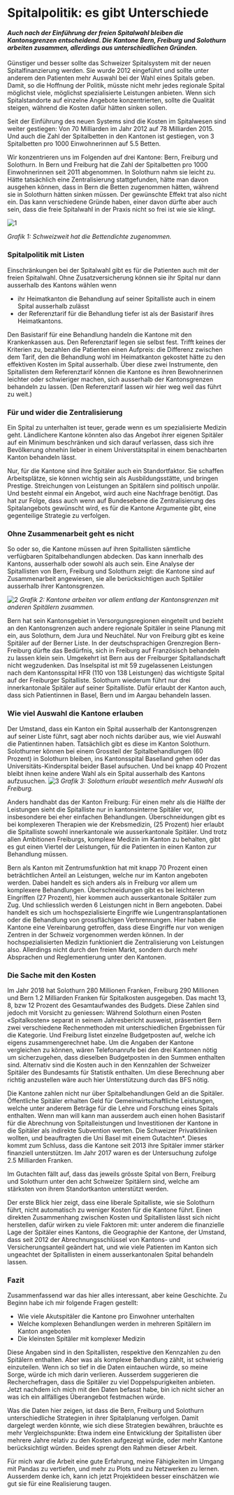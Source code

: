 # Spitalpolitik: es gibt Unterschiede

#### *Auch nach der Einführung der freien Spitalwahl bleiben die Kantonsgrenzen entscheidend. Die Kantone Bern, Freiburg und Solothurn arbeiten zusammen, allerdings aus unterschiedlichen Gründen.*

Günstiger und besser sollte das Schweizer Spitalsystem mit der neuen Spitalfinanzierung werden. Sie wurde 2012 eingeführt und sollte unter anderem den Patienten mehr Auswahl bei der Wahl eines Spitals geben.  Damit, so die Hoffnung der Politik, müsste nicht mehr jedes regionale Spital möglichst viele, möglichst spezialisierte Leistungen anbieten. Wenn sich Spitalstandorte auf einzelne Angebote konzentrierten, sollte die Qualität steigen, während die Kosten dafür hätten sinken sollen. 

Seit der Einführung des neuen Systems sind die Kosten im Spitalwesen sind weiter gestiegen: Von 70 Milliarden im Jahr 2012 auf 78 Milliarden 2015. Und auch die Zahl der Spitalbetten in den Kantonen ist gestiegen, von 3 Spitalbetten pro 1000 Einwohnerinnen auf 5.5 Betten. 

Wir konzentrieren uns im Folgenden auf drei Kantone: Bern, Freiburg und Solothurn. In Bern und Freiburg hat die Zahl der Spitalbetten pro 1000 Einwohnerinnen seit 2011 abgenommen. In Solothurn nahm sie leicht zu. Hätte tatsächlich eine Zentralisierung stattgefunden, hätte man davon ausgehen können, dass in Bern die Betten zugenommen hätten, während sie in Solothurn hätten sinken müssen. 
Der gewünschte Effekt trat also nicht ein. Das kann verschiedene Gründe haben, einer davon dürfte aber auch sein, dass die freie Spitalwahl in der Praxis nicht so frei ist wie sie klingt. 

![1](Plots/G1_Betten.png)

*Grafik 1: Schweizweit hat die Bettendichte zugenommen.*
 
### Spitalpolitik mit Listen

Einschränkungen bei der Spitalwahl gibt es für die Patienten auch mit der freien Spitalwahl. Ohne Zusatzversicherung können sie ihr Spital nur dann ausserhalb des Kantons wählen wenn
-	ihr Heimatkanton die Behandlung auf seiner Spitalliste auch in einem Spital ausserhalb zulässt
-	der Referenztarif für die Behandlung tiefer ist als der Basistarif ihres Heimatkantons.

Den Basistarif für eine Behandlung handeln die Kantone mit den Krankenkassen aus. Den Referenztarif legen sie selbst fest. 
Trifft keines der Kriterien zu, bezahlen die Patienten einen Aufpreis: die Differenz zwischen dem Tarif, den die Behandlung wohl im Heimatkanton gekostet hätte zu den effektiven Kosten im Spital ausserhalb. Über diese zwei Instrumente, den Spitallisten dem Referenztarif können die Kantone es ihren Bewohnerinnen leichter oder schwieriger machen, sich ausserhalb der Kantonsgrenzen behandeln zu lassen. (Den Referenztarif lassen wir hier weg weil das führt zu weit.)

### Für und wider die Zentralisierung
Ein Spital zu unterhalten ist teuer, gerade wenn es um spezialisierte Medizin geht. Ländlichere Kantone könnten also das Angebot ihrer eigenen Spitäler auf ein Minimum beschränken und sich darauf verlassen, dass sich ihre Bevölkerung ohnehin lieber in einem Universtätspital in einem benachbarten Kanton behandeln lässt. 

Nur, für die Kantone sind ihre Spitäler auch ein Standortfaktor. Sie schaffen Arbeitsplätze, sie können wichtig sein als Ausbildungsstätte, und bringen Prestige. Streichungen von Leistungen an Spitälern sind politisch unpolär. Und besteht einmal ein Angebot, wird auch eine Nachfrage benötigt. Das hat zur Folge, dass auch wenn auf Bundesebene die Zentralisierung des Spitalangebots gewünscht wird, es für die Kantone Argumente gibt, eine gegenteilige Strategie zu verfolgen.  

### Ohne Zusammenarbeit geht es nicht
So oder so, die Kantone müssen auf ihren Spitallisten sämtliche verfügbaren Spitalbehandlungen abdecken. Das kann innerhalb des Kantons, ausserhalb oder sowohl als auch sein. Eine Analyse der Spitallisten von Bern, Freiburg und Solothurn zeigt: die Kantone sind auf Zusammenarbeit angewiesen, sie alle berücksichtigen auch Spitäler ausserhalb ihrer Kantonsgrenzen. 

![2](Plots/G2_Netzwerk.png)
*Grafik 2: Kantone arbeiten vor allem entlang der Kantonsgrenzen mit anderen Spitälern zusammen.*

Bern hat sein Kantonsgebiet in Versorgungsregionen eingeteilt und bezieht an den Kantonsgrenzen auch andere regionale Spitäler in seine Planung mit ein, aus Solothurn, dem Jura und Neuchâtel. Nur von Freiburg gibt es keine Spitäler auf der Berner Liste. In der deutschsprachigen Grenzregion Bern-Freiburg dürfte das Bedürfnis, sich in Freiburg auf Französisch behandeln zu lassen klein sein. 
Umgekehrt ist Bern aus der Freiburger Spitallandschaft nicht wegzudenken. Das Inselspital ist mit 59 zugelassenen Leistungen nach dem Kantonsspital HFR (110 von 138 Leistungen) das wichtigste Spital auf der Freiburger Spitalliste. 
Solothurn wiederum führt nur drei innerkantonale Spitäler auf seiner Spitalliste. Dafür erlaubt der Kanton auch, dass sich Patientinnen in Basel, Bern und im Aargau behandeln lassen. 


### Wie viel Auswahl die Kantone erlauben

Der Umstand, dass ein Kanton ein Spital ausserhalb der Kantonsgrenzen auf seiner Liste führt, sagt aber noch nichts darüber aus, wie viel Auswahl die Patientinnen haben. 
Tatsächlich gibt es diese im Kanton Solothurn. Solothurner können bei einem Grossteil der Spitalbehandlungen (60 Prozent) in Solothurn bleiben, ins Kantonsspital Baselland gehen oder das Universitäts-Kinderspital beider Basel aufsuchen. Und bei knapp 40 Prozent bleibt ihnen keine andere Wahl als ein Spital ausserhalb des Kantons aufzusuchen.
![3](Plots/G3_Austausch.png)
*Grafik 3: Solothurn erlaubt wesentlich mehr Auswahl als Freiburg.*

Anders handhabt das der Kanton Freiburg: Für einen mehr als die Hälfte der Leistungen sieht die Spitalliste nur in kantonsinterne Spitäler vor, insbesondere bei eher einfachen Behandlungen. Überschneidungen gibt es bei komplexeren Therapien wie der Krebsmedizin, (25 Prozent) hier erlaubt die Spitalliste sowohl innerkantonale wie ausserkantonale Spitäler. Und trotz allen Ambitionen Freiburgs, komplexe Medizin im Kanton zu behalten, gibt es gut einen Viertel der Leistungen, für die Patienten in einen Kanton zur Behandlung müssen. 

Bern als Kanton mit Zentrumsfunktion hat mit knapp 70 Prozent einen beträchtlichen Anteil an Leistungen, welche nur im Kanton angeboten werden. Dabei handelt es sich anders als in Freiburg vor allem um komplexere Behandlungen. Überschneidungen gibt es bei leichteren Eingriffen (27 Prozent), hier kommen auch ausserkantonale Spitäler zum Zug. Und schliesslich werden 6 Leistungen nicht in Bern angeboten. Dabei handelt es sich um hochspezialisierte Eingriffe wie Lungentransplantationen oder die Behandlung von grossflächigen Verbrennungen. Hier haben die Kantone eine Vereinbarung getroffen, dass diese Eingriffe nur von wenigen Zentren in der Schweiz vorgenommen werden können. In der hochspezialisierten Medizin funktioniert die Zentralisierung von Leistungen also. Allerdings nicht durch den freien Markt, sondern durch mehr Absprachen und Reglementierung unter den Kantonen. 


### Die Sache mit den Kosten

Im Jahr 2018 hat Solothurn 280 Millionen Franken, Freiburg 290 Millionen und Bern 1.2 Milliarden Franken für Spitalkosten ausgegeben. Das macht 13, 8, bzw 12 Prozent des Gesamtaufwandes des Budgets. 
Diese Zahlen sind jedoch mit Vorsicht zu geniessen: Während Solothurn einen Posten «Spitalkosten» separat in seinem Jahresbericht ausweist, präsentiert Bern zwei verschiedene Rechenmethoden mit unterschiedlichen Ergebnissen für die Kategorie. Und Freiburg listet einzelne Budgetposten auf, welche ich eigens zusammengerechnet habe. Um die Angaben der Kantone vergleichen zu können, wären Telefonanrufe bei den drei Kantonen nötig um sicherzugehen, dass dieselben Budgetposten in den Summen enthalten sind. 
Alternativ sind die Kosten auch in den Kennzahlen der Schweizer Spitäler des Bundesamts für Statistik enthalten. Um diese Berechnung aber richtig anzustellen wäre auch hier Unterstützung durch das BFS nötig.

Die Kantone zahlen nicht nur über Spitalbehandlungen Geld an die Spitäler. Öffentliche Spitäler erhalten Geld für Gemeinwirtschaftliche Leistungen, welche unter anderem Beträge für die Lehre und Forschung eines Spitals enthalten. Wenn man will kann man ausserdem auch einen hohen Basistarif für die Abrechnung von Spitalleistungen und Investitionen der Kantone in die Spitäler als indirekte Subvention werten. Die Schweizer Privatkliniken wollten, und beauftragten die Uni Basel mit einem Gutachten*. Dieses kommt zum Schluss, dass die Kantone seit 2013 ihre Spitäler immer stärker finanziell unterstützen. Im Jahr 2017 waren es der Untersuchung zufolge 2.5 Milliarden Franken. 

Im Gutachten fällt auf, dass das jeweils grösste Spital von Bern, Freiburg und Solothurn unter den acht Schweizer Spitälern sind, welche am stärksten von ihrem Standortkanton unterstützt werden. 

Der erste Blick hier zeigt, dass eine liberale Spitalliste, wie sie Solothurn führt, nicht automatisch zu weniger Kosten für die Kantone führt. Einen direkten Zusammenhang zwischen Kosten und Spitallisten lässt sich nicht herstellen, dafür wirken zu viele Faktoren mit: unter anderem die finanzielle Lage der Spitäler eines Kantons, die Geographie der Kantone, der Umstand, dass seit 2012 der Abrechnungsschlüssel von Kantons- und Versicherungsanteil geändert hat, und wie viele Patienten im Kanton sich ungeachtet der Spitallisten in einem ausserkantonalen Spital behandeln lassen.  

### Fazit

Zusammenfassend war das hier alles interessant, aber keine Geschichte. Zu Beginn habe ich mir folgende Fragen gestellt: 
- Wie viele Akutspitäler die Kantone pro Einwohner unterhalten
- Welche komplexen Behandlungen werden in mehreren Spitälern im Kanton angeboten
- Die kleinsten Spitäler mit komplexer Medizin

Diese Angaben sind in den Spitallisten, respektive den Kennzahlen zu den Spitälern enthalten. Aber was als komplexe Behandlung zählt, ist schwierig einzuteilen. Wenn ich so tief in die Daten eintauchen würde, so meine Sorge, würde ich mich darin verlieren. Ausserdem suggerieren die Recherchefragen, dass die Spitäler zu viel Doppelspurigkeiten anbieten. Jetzt nachdem ich mich mit den Daten befasst habe, bin ich nicht sicher an was ich ein allfälliges Überangebot festmachen würde. 

Was die Daten hier zeigen, ist dass die Bern, Freiburg und Solothurn unterschiedliche Strategien in ihrer Spitalplanung verfolgen. Damit dargelegt werden könnte, wie sich diese Strategien bewähren, bräuchte es mehr Vergleichspunkte:  Etwa indem eine Entwicklung der Spitallisten über mehrere Jahre relativ zu den Kosten aufgezeigt würde, oder mehr Kantone berücksichtigt würden. Beides sprengt den Rahmen dieser Arbeit. 

Für mich war die Arbeit eine gute Erfahrung, meine Fähigkeiten im Umgang mit Pandas zu vertiefen, und mehr zu Plots und zu Netzwerken zu lernen. Ausserdem denke ich, kann ich jetzt Projektideen besser einschätzen wie gut sie für eine Realisierung taugen.  
